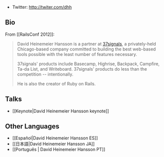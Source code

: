 * Twitter: http://twiter.com/dhh

## Bio

From [[RailsConf 2012]]:

> David Heinemeier Hansson is a partner at <a href="http://37signals.com/">37signals</a>, a privately-held Chicago-based company committed to building the best web-based tools possible with the least number of features necessary.
>
> 37signals' products include Basecamp, Highrise, Backpack, Campfire, Ta-da List, and Writeboard. 37signals' products do less than the competition -- intentionally.
>
> He is also the creator of Ruby on Rails.

## Talks

* [[Keynote|David Heinemeier Hansson keynote]]

## Other Languages

* [[Español|David Heinemeier Hansson ES]]
* [[日本語|David Heinemeier Hansson JA]]
* [[Português | David Heinemeier Hansson PT]]

